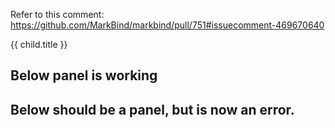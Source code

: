 Refer to this comment: https://github.com/MarkBind/markbind/pull/751#issuecomment-469670640

<import from="child.md" as = "child" />
{{ child.title }}


## Below panel is working
<panel src="{{ child.child_src_working }}.md"></panel>

## Below should be a panel, but is now an error.
<panel src="{{ child.child_src }}"></panel>